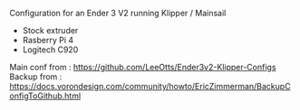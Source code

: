 Configuration for an Ender 3 V2 running Klipper / Mainsail
- Stock extruder
- Rasberry Pi 4
- Logitech C920

Main conf from : https://github.com/LeeOtts/Ender3v2-Klipper-Configs
Backup from : https://docs.vorondesign.com/community/howto/EricZimmerman/BackupConfigToGithub.html
